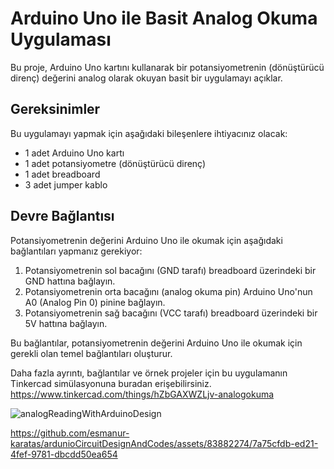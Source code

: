 # Arduino Uno ile Basit Analog Okuma Uygulaması

Bu proje, Arduino Uno kartını kullanarak bir potansiyometrenin (dönüştürücü direnç) değerini analog olarak okuyan basit bir uygulamayı açıklar.

## Gereksinimler

Bu uygulamayı yapmak için aşağıdaki bileşenlere ihtiyacınız olacak:

- 1 adet Arduino Uno kartı
- 1 adet potansiyometre (dönüştürücü direnç)
- 1 adet breadboard
- 3 adet jumper kablo

## Devre Bağlantısı

Potansiyometrenin değerini Arduino Uno ile okumak için aşağıdaki bağlantıları yapmanız gerekiyor:

1. Potansiyometrenin sol bacağını (GND tarafı) breadboard üzerindeki bir GND hattına bağlayın.
2. Potansiyometrenin orta bacağını (analog okuma pin) Arduino Uno'nun A0 (Analog Pin 0) pinine bağlayın.
3. Potansiyometrenin sağ bacağını (VCC tarafı) breadboard üzerindeki bir 5V hattına bağlayın.

Bu bağlantılar, potansiyometrenin değerini Arduino Uno ile okumak için gerekli olan temel bağlantıları oluşturur.

Daha fazla ayrıntı, bağlantılar ve örnek projeler için bu uygulamanın Tinkercad simülasyonuna buradan erişebilirsiniz.
https://www.tinkercad.com/things/hZbGAXWZLjv-analogokuma

![analogReadingWithArduinoDesign](https://github.com/esmanur-karatas/ardunioCircuitDesignAndCodes/assets/83882274/79204467-18f7-480b-861d-5ce02efc1324)




https://github.com/esmanur-karatas/ardunioCircuitDesignAndCodes/assets/83882274/7a75cfdb-ed21-4fef-9781-dbcdd50ea654



